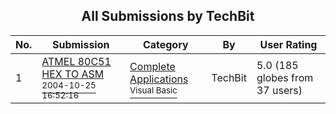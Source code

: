 ﻿<div align="center">

## All Submissions by TechBit

</div>

No.  | Submission | Category | By   | User Rating
---- | ---------- | -------- | ---- | -----------
1 | [ATMEL 80C51 HEX TO ASM<br /><sup>2004-10-25 16:52:16</sup>](https://github.com/Planet-Source-Code/techbit-atmel-80c51-hex-to-asm__1-56922) | [Complete Applications<br /><sup>Visual Basic</sup>](../ByCategory/complete-applications__1-27.md) | TechBit | 5.0 (185 globes from 37 users)
